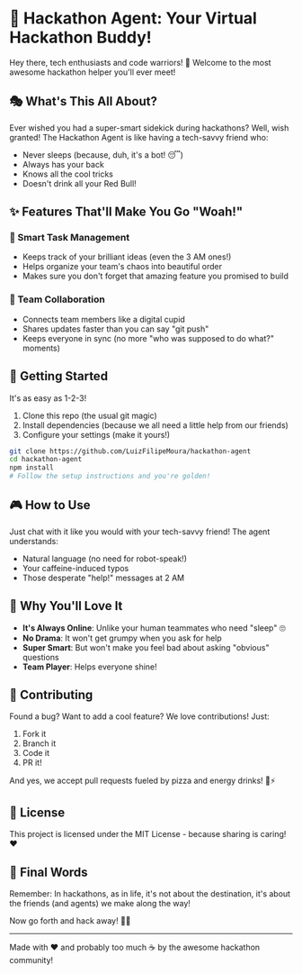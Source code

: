 # 🤖 Hackathon Agent: Your Virtual Hackathon Buddy! 

Hey there, tech enthusiasts and code warriors! 👋 Welcome to the most awesome hackathon helper you'll ever meet!

## 🎭 What's This All About?

Ever wished you had a super-smart sidekick during hackathons? Well, wish granted! The Hackathon Agent is like having a tech-savvy friend who:
- Never sleeps (because, duh, it's a bot! 😴)
- Always has your back
- Knows all the cool tricks
- Doesn't drink all your Red Bull!

## ✨ Features That'll Make You Go "Woah!"

### 🎯 Smart Task Management
- Keeps track of your brilliant ideas (even the 3 AM ones!)
- Helps organize your team's chaos into beautiful order
- Makes sure you don't forget that amazing feature you promised to build

### 🤝 Team Collaboration
- Connects team members like a digital cupid
- Shares updates faster than you can say "git push"
- Keeps everyone in sync (no more "who was supposed to do what?" moments)

## 🚀 Getting Started

It's as easy as 1-2-3!
1. Clone this repo (the usual git magic)
2. Install dependencies (because we all need a little help from our friends)
3. Configure your settings (make it yours!)

```bash
git clone https://github.com/LuizFilipeMoura/hackathon-agent
cd hackathon-agent
npm install
# Follow the setup instructions and you're golden!
```

## 🎮 How to Use

Just chat with it like you would with your tech-savvy friend! The agent understands:
- Natural language (no need for robot-speak!)
- Your caffeine-induced typos
- Those desperate "help!" messages at 2 AM

## 🌟 Why You'll Love It

- **It's Always Online**: Unlike your human teammates who need "sleep" 🙄
- **No Drama**: It won't get grumpy when you ask for help
- **Super Smart**: But won't make you feel bad about asking "obvious" questions
- **Team Player**: Helps everyone shine!

## 🤝 Contributing

Found a bug? Want to add a cool feature? We love contributions! Just:
1. Fork it
2. Branch it
3. Code it
4. PR it!

And yes, we accept pull requests fueled by pizza and energy drinks! 🍕⚡

## 📜 License

This project is licensed under the MIT License - because sharing is caring! ❤️

## 🎉 Final Words

Remember: In hackathons, as in life, it's not about the destination, it's about the friends (and agents) we make along the way!

Now go forth and hack away! 🚀✨

---
Made with ❤️ and probably too much ☕ by the awesome hackathon community!